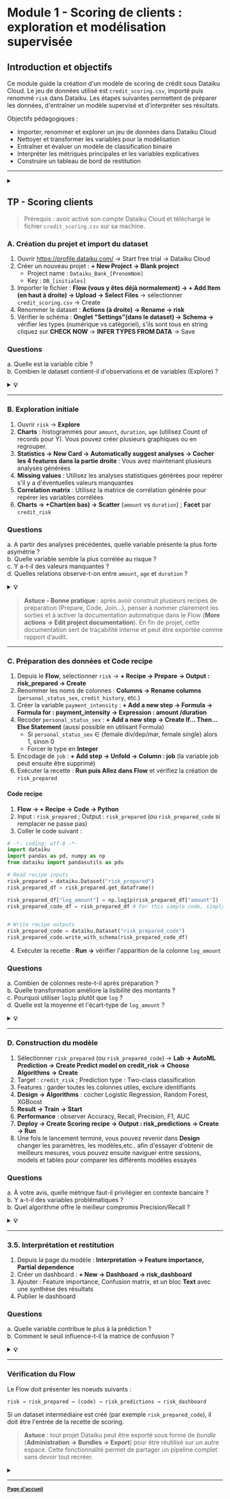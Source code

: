# Module 1 - Scoring de clients : exploration et modélisation supervisée

## Introduction et objectifs

Ce module guide la création d'un modèle de scoring de crédit sous Dataiku Cloud.
Le jeu de données utilisé est `credit_scoring.csv`, importé puis renommé `risk` dans Dataiku.
Les étapes suivantes permettent de préparer les données, d'entraîner un modèle supervisé et d'interpréter ses résultats.

Objectifs pédagogiques :
- Importer, renommer et explorer un jeu de données dans Dataiku Cloud
- Nettoyer et transformer les variables pour la modélisation
- Entraîner et évaluer un modèle de classification binaire
- Interpréter les métriques principales et les variables explicatives
- Construire un tableau de bord de restitution

---

<details>
  <summary><strong></strong></summary>

  ## Rappels théoriques - statistiques descriptives et classification supervisée

### Variables
- Variable cible : binaire $y \in \{0,1\}$ (1 = bon payeur, 0 = mauvais payeur)
- Variables explicatives : quantitatives  (revenu, montant, durée) ou qualitatives (emploi, situation familiale)

### Régression logistique

$$P(y_i=1 \mid X_i)=\frac{1}{1+e^{-(\beta_0+\beta_1x_{i1}+\ldots+\beta_p x_{ip})}}$$

Chaque coefficient $\beta_j$ reflète l'influence de la variable explicative $x_j$ sur la probabilité d'appartenir à la classe 1 
Régularisation L1 (Lasso) : $\lambda\sum|\beta_j|$ ; L2 (Ridge) : $\lambda\sum\beta_j^2$

### Évaluation du modèle

| Indicateur | Formule | Interprétation |
|-------------|----------|----------------|
| Accuracy | $$\frac{TP+TN}{TP+TN+FP+FN}$$ | Pourcentage de prédictions correctes |
| Recall (Sensibilité) | $$\frac{TP}{TP+FN}$$ | Capacité à détecter les cas positifs |
| Precision | $$\frac{TP}{TP+FP}$$ | Fiabilité des cas prédits positifs |
| F1-score | $$2\,\frac{\text{Precision}\times \text{Recall}}{\text{Precision}+\text{Recall}}$$ | Compromis Precision-Recall |
| AUC (ROC) | Aire sous la courbe ROC | Pouvoir discriminant global |

### Corrélation et colinéarité

$$r_{XY}=\frac{\mathrm{Cov}(X,Y)}{s_X s_Y},\quad |r|>0{,}8 \Rightarrow \text{variables redondantes.}$$

### Glossaire intégré

| Terme | Définition |
|--------|-------------|
| AutoML | Entraînement automatique de plusieurs algorithmes |
| Feature importance | Poids relatif d'une variable dans la performance |
| Overfitting | Sur-ajustement aux données d'entraînement |
| Threshold | Seuil de probabilité séparant les classes 0/1 |
| AUC | Aire sous la courbe ROC, proche de 1 = meilleur modèle |

---

</details>

## TP - Scoring clients

> Prérequis : avoir activé son compte Dataiku Cloud et téléchargé le fichier `credit_scoring.csv` sur sa machine.

### A. Création du projet et import du dataset

1. Ouvrir <https://profile.dataiku.com/> → Start free trial → Dataiku Cloud
2. Créer un nouveau projet : **+ New Project → Blank project**
   - Project name : `Dataiku_Bank_[PrenomNom]`
   - Key : `DB_[initiales]`
3. Importer le fichier : **Flow (vous y êtes déjà normalement) → + Add Item (en haut à droite) → Upload → Select Files** → sélectionner `credit_scoring.csv` → Create
4. Renommer le dataset : **Actions (à droite) → Rename → risk**
5. Vérifier le schéma : **Onglet "Settings"(dans le dataset) → Schema →** vérifier les types (numérique vs catégoriel), s'ils sont tous en string cliquez sur **CHECK NOW** → **INFER TYPES FROM DATA** → Save

### Questions

a. Quelle est la variable cible ?  
b. Combien le dataset contient-il d'observations et de variables (Explore) ?

<details>
  <summary><strong>💡</strong></summary>

a. Variable cible : `credit_risk`  
b. Dimensions : 1 000 observations et 21 variables

</details>

---

### B. Exploration initiale

1. Ouvrir `risk` → **Explore**
2. **Charts** : histogrammes pour `amount`, `duration`, `age` (utilisez Count of records pour Y). Vous pouvez créer plusieurs graphiques ou en regrouper. 
3. **Statistics → New Card → Automatically suggest analyses → Cocher les 4 features dans la partie droite** : Vous avez maintenant plusieurs analyses générées
4. **Missing values** : Utilisez les analyses statistiques générées pour repérer s'il y a d'éventuelles valeurs manquantes 
5. **Correlation matrix** : Utilisez la matrice de corrélation générée pour repérer les variables corrélées
6. **Charts → +Chart(en bas) → Scatter** (`amount` vs `duration`) ; **Facet** par `credit_risk`

### Questions 

a. A partir des analyses précédentes, quelle variable présente la plus forte asymétrie ?  
b. Quelle variable semble la plus corrélée au risque ?  
c. Y a-t-il des valeurs manquantes ?  
d. Quelles relations observe-t-on entre `amount`, `age` et `duration` ?

<details>
  <summary><strong>💡</strong></summary>

a. `amount` (très asymétrique)  
b. `duration` (corrélation négative modérée avec `credit_risk`)  
c. Aucune valeur manquante  
d. `age` faiblement positif avec bon crédit ; `amount` et `duration` associés à plus de défauts quand ils augmentent

</details>

> **Astuce - Bonne pratique** : après avoir construit plusieurs recipes de préparation (Prepare, Code, Join…), penser à nommer clairement les sorties et à activer la documentation automatique dans le Flow (**More actions → Edit project documentation**). En fin de projet, cette documentation sert de traçabilité interne et peut être exportée comme rapport d’audit.

---

### C. Préparation des données et Code recipe

1. Depuis le **Flow**, sélectionner `risk` → **+ Recipe → Prepare → Output : risk_prepared → Create**
2. Renommer les noms de colonnes : **Columns → Rename columns** (`personal_status_sex`, `credit_history`, etc.)
3. Créer la variable `payment_intensity` : **+ Add a new step → Formula → Formula for : payment_intensity → Expression : amount /duration**
4. Recoder `personal_status_sex` : **+ Add a new step → Create If... Then... Else Statement** (aussi possible en utilisant Formula)
   - Si `personal_status_sex` ∈ {female div/dep/mar, female single} alors 1, sinon 0
   - Forcer le type en **Integer**
5. Encodage de `job` : **+ Add step → Unfold → Column : job** (la variable job peut ensuite être supprimé)
6. Exécuter la recette : **Run puis Allez dans Flow** et vérifiez la création de `risk_prepared`

#### Code recipe

1. **Flow → + Recipe → Code → Python**
2. Input : `risk_prepared` ; Output : `risk_prepared` (ou `risk_prepared_code` si remplacer ne passe pas)
3. Coller le code suivant :

```python
# -*- coding: utf-8 -*-
import dataiku
import pandas as pd, numpy as np
from dataiku import pandasutils as pdu

# Read recipe inputs
risk_prepared = dataiku.Dataset("risk_prepared")
risk_prepared_df = risk_prepared.get_dataframe()

risk_prepared_df["log_amount"] = np.log1p(risk_prepared_df["amount"])
risk_prepared_code_df = risk_prepared_df # For this sample code, simply copy input to output


# Write recipe outputs
risk_prepared_code = dataiku.Dataset("risk_prepared_code")
risk_prepared_code.write_with_schema(risk_prepared_code_df)
```

4. Exécuter la recette : **Run →** vérifier l'apparition de la colonne `log_amount`

### Questions

a. Combien de colonnes reste-t-il après préparation ?  
b. Quelle transformation améliore la lisibilité des montants ?  
c. Pourquoi utiliser `log1p` plutôt que `log` ?  
d. Quelle est la moyenne et l'écart-type de `log_amount` ?

<details>
  <summary><strong>💡</strong></summary>

a. 26  
b. La transformation logarithmique  
c. `log1p` calcule $\log(1+x)$ : il gère $x=0$ et stabilise les très petites valeurs, utile en finance (micro-paiements, taux d'intérêt, arrondis, ...)  
d. Moyenne : ≈ 7.15 ; écart-type : ≈ 0.88

</details>

---

### D. Construction du modèle

1. Sélectionner `risk_prepared` (ou `risk_prepared_code`) → **Lab → AutoML Prediction → Create Predict model on credit_risk → Choose Algorithms → Create**
2. Target : `credit_risk` ; Prediction type : Two-class classification
3. Features : garder toutes les colonnes utiles, exclure identifiants
4. **Design → Algorithms** : cocher Logistic Regression, Random Forest, XGBoost
5. **Result → Train → Start**
6. **Performance** : observer Accuracy, Recall, Precision, F1, AUC
7. **Deploy → Create Scoring recipe → Output : risk_predictions → Create → Run**
8. Une fois le lancement terminé, vous pouvez revenir dans **Design** changer les paramètres, les modèles,etc.. afin d'essayer d'obtenir de meilleurs mesures, vous pouvez ensuite naviguer entre sessions, models et tables pour comparer les différents modèles essayés

### Questions

a. À votre avis, quelle métrique faut-il privilégier en contexte bancaire ?  
b. Y a-t-il des variables problématiques ?  
b. Quel algorithme offre le meilleur compromis Precision/Recall ?  

<details>
  <summary><strong>💡</strong></summary>

a. Recall si le but est de minimiser les faux négatifs (ne pas accorder de prêt risqué)  
b. **Éthique** : attention aux variables sensibles (`sex`, `age`)  
b. XGBoost ou Random Forest selon les runs  

</details>

---

### 3.5. Interprétation et restitution

1. Depuis la page du modèle : **Interpretation → Feature importance, Partial dependence**
2. Créer un dashboard : **+ New → Dashboard → risk_dashboard**
3. Ajouter : Feature importance, Confusion matrix, et un bloc **Text** avec une synthèse des résultats
4. Publier le dashboard

### Questions

a. Quelle variable contribue le plus à la prédiction ?  
b. Comment le seuil influence-t-il la matrice de confusion ?

<details>
  <summary><strong>💡</strong></summary>

a. `duration`  
b. Augmenter le seuil = augmente les FP (perte potentielle de clients) / baisser le seuil = augmente les FN (risque de défaut) → seuil à déterminer selon la tolérance au risque.

**Exemple de synthèse pour le dashboard** : 
Ce modèle de scoring prédit le risque de défaut avec une AUC de 0,82 (avis ?). Les variables importantes sont la durée et le montant du prêt, toutes deux corrélées négativement à la probabilité de remboursement. Ce modèle constitue un outil d'aide à la décision pour les conseillers.

</details>

---

### Vérification du Flow

Le Flow doit présenter les noeuds suivants :

```
risk → risk_prepared → (code) → risk_predictions → risk_dashboard
```

Si un dataset intermédiaire est créé (par exemple `risk_prepared_code`), il doit être l'entrée de la recette de scoring.

> **Astuce** : tout projet Dataiku peut être exporté sous forme de *bundle* (**Administration → Bundles → Export**) pour être réutilisé sur un autre espace. Cette fonctionnalité permet de partager un pipeline complet sans devoir tout recréer.

<details>
  <summary><strong></strong></summary>

---
   
## Perspective métier

Le scoring de clients estime la probabilité de défaut de paiement d'un client dans le cadre d'octroi d'un crédit.
En contexte bancaire :

- Utilité : pré-tri des dossiers pour étude plus poussée des cas risqués
- Métrique : Recall prioritaire car les faux négatifs sont coûteux
- Éthique : variables sensibles (sexe, âge) à encadrer/contrôler/justifier, voire exclure, en cas de mise en prod réelle
- Variables clés : `duration`, `amount`, `payment_intensity`

---

## Ressources

- Dataiku Academy - *Classification Models* : <https://academy.dataiku.com/latest/course-detail/dataiku-ml-practitioner.html>
- Documentation - *Machine Learning in Dataiku* : <https://doc.dataiku.com/dss/latest/machine-learning/index.html>
- Hastie, Tibshirani, Friedman - *The Elements of Statistical Learning* (PDF libre) : <https://hastie.su.domains/ElemStatLearn/>

</details>

---

<small>[**Page d'accueil**](https://github.com/rsquaredata/atelier_dataiku/blob/main/README.md)</small>
